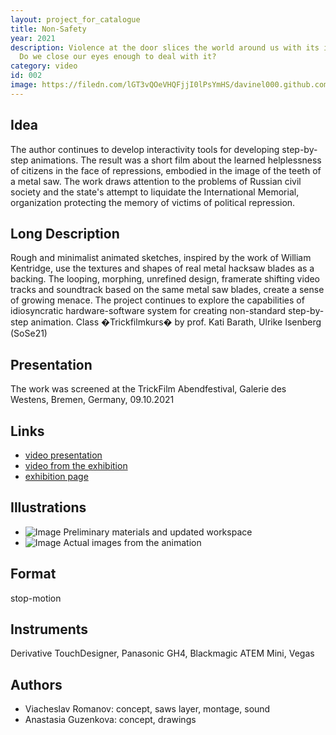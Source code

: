 ```yaml
---
layout: project_for_catalogue
title: Non-Safety
year: 2021
description: Violence at the door slices the world around us with its iron teeth.
  Do we close our eyes enough to deal with it?
category: video
id: 002
image: https://filedn.com/lGT3vQOeVHQFjjI0lPsYmHS/davinel000.github.com/image49.png
---
```

## Idea

The author continues to develop interactivity tools for developing step-by-step animations. The result was a short film about the learned helplessness of citizens in the face of repressions, embodied in the image of the teeth of a metal saw. The work draws attention to the problems of Russian civil society and the state's attempt to liquidate the International Memorial, organization protecting the memory of victims of political repression.

## Long Description

Rough and minimalist animated sketches, inspired by the work of William Kentridge, use the textures and shapes of real metal hacksaw blades as a backing. The looping, morphing, unrefined design, framerate shifting video tracks and soundtrack based on the same metal saw blades, create a sense of growing menace. The project continues to explore the capabilities of idiosyncratic hardware-software system for creating non-standard step-by-step animation. Class �Trickfilmkurs� by prof. Kati Barath, Ulrike Isenberg (SoSe21)

## Presentation

The work was screened at the TrickFilm Abendfestival, Galerie des Westens, Bremen, Germany, 09.10.2021

## Links

- [video presentation](https://youtu.be/dtdSBjwnP1Q)
- [video from the exhibition](https://youtu.be/1qbdijwvhPE)
- [exhibition page](https://www.gadewe.de/archiv-1/)

## Illustrations

- ![Image]('url') Preliminary materials and updated workspace
- ![Image]('url') Actual images from the animation

## Format

stop-motion

## Instruments

Derivative TouchDesigner, Panasonic GH4, Blackmagic ATEM Mini, Vegas

## Authors

- Viacheslav Romanov: concept, saws layer, montage, sound
- Anastasia Guzenkova: concept, drawings

